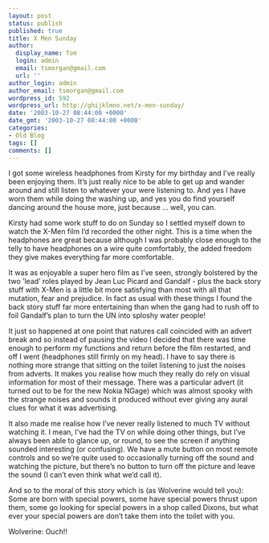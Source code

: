```yaml
---
layout: post
status: publish
published: true
title: X Men Sunday
author:
  display_name: Tom
  login: admin
  email: tsmorgan@gmail.com
  url: ''
author_login: admin
author_email: tsmorgan@gmail.com
wordpress_id: 592
wordpress_url: http://ghijklmno.net/x-men-sunday/
date: '2003-10-27 08:44:00 +0000'
date_gmt: '2003-10-27 08:44:00 +0000'
categories:
- Old Blog
tags: []
comments: []
---
```

<p>I got some wireless headphones from Kirsty for my birthday and  I&#8217;ve really been enjoying them. It&#8217;s just really nice to be able to get up and wander around and still listen to whatever your were listening to. And yes I have worn them while doing the washing up, and yes you do find yourself dancing around the house more, just because ... well, you can.</p>

<p>Kirsty had some work stuff to do on Sunday so I settled myself down to watch the X-Men film I&#8217;d recorded the other night. This is a time when the headphones are great because although I was probably close enough to the telly to have headphones on a wire quite comfortably, the added freedom they give makes everything far more comfortable.</p>

<p>It was as enjoyable a super hero film as I&#8217;ve seen, strongly bolstered by the two &#8217;lead&#8217; roles played by Jean Luc Picard and Gandalf - plus the back story stuff with X-Men is a little bit more satisfying than most with all that mutation, fear and prejudice. In fact as usual with these things I found the back story stuff far more entertaining than when the gang had to rush off to foil Gandalf&#8217;s plan to turn the UN into sploshy water people!</p>

<p>It just so happened at one point that natures call coincided with an advert break and so instead of pausing the video I decided that there was time enough to perform my functions and return before the film restarted, and off I went (headphones still firmly on my head). I have to say there is nothing more strange that sitting on the toilet listening to just the noises from adverts. It makes you realise how much they really do rely on visual information for most of their message. There was a particular advert (it turned out to be for the new Nokia NGage) which was almost spooky with the strange noises and sounds it produced without ever giving any aural clues for what it was advertising.</p>

<p>It also made me realise how I&#8217;ve never really listened to much TV without watching it. I mean, I&#8217;ve had the TV on while doing other things, but I&#8217;ve always been able to glance up, or round, to see the screen if anything sounded interesting (or confusing). We have a mute button on most remote controls and so we&#8217;re quite used to occasionally turning off the sound and watching the picture, but there&#8217;s no button to turn off the picture and leave the sound (I can&#8217;t even think what we&#8217;d call it).</p>

<p>And so to the moral of this story which is (as Wolverine would tell you): Some are born with special powers, some have special powers thrust upon them, some go looking for special powers in a shop called Dixons, but what ever your special powers are don&#8217;t take them into the toilet with you.</p>

<p class="firstpar">Wolverine: Ouch!!</p>

